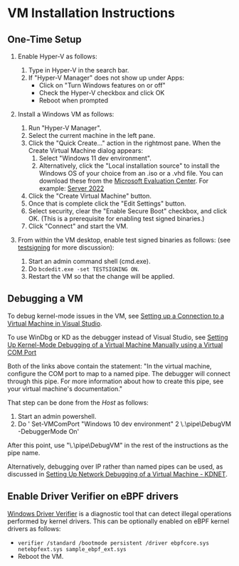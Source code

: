 # VM Installation Instructions

## One-Time Setup

1. Enable Hyper-V as follows:
    1. Type in Hyper-V in the search bar.
    2. If "Hyper-V Manager" does not show up under Apps:
        * Click on "Turn Windows features on or off"
        * Check the Hyper-V checkbox and click OK
        * Reboot when prompted

2. Install a Windows VM as follows:
    1. Run "Hyper-V Manager".
    2. Select the current machine in the left pane.
    3. Click the "Quick Create..." action in the rightmost pane. When the Create Virtual Machine dialog appears:
       1. Select "Windows 11 dev environment".
       2. Alternatively, click the "Local installation source" to install the Windows OS of your choice from an .iso or a .vhd file.
       You can download these from the [Microsoft Evaluation Center](https://www.microsoft.com/en-us/evalcenter/).
       For example: [Server 2022](https://www.microsoft.com/en-us/evalcenter/download-windows-server-2022?msockid=1f59c79472266e9504e0d29373e16fb2)
    4. Click the "Create Virtual Machine" button.
    5. Once that is complete click the "Edit Settings" button.
    6. Select security, clear the "Enable Secure Boot" checkbox, and click OK. (This is a prerequisite for
       enabling test signed binaries.)
    7. Click "Connect" and start the VM.

3. From within the VM desktop, enable test signed binaries as follows:
   (see [testsigning](https://docs.microsoft.com/en-us/windows-hardware/drivers/install/the-testsigning-boot-configuration-option) for more discussion):
    1. Start an admin command shell (cmd.exe).
    2. Do `bcdedit.exe -set TESTSIGNING ON`.
    3. Restart the VM so that the change will be applied.

## Debugging a VM

To debug kernel-mode issues in the VM, see [Setting up a Connection to a Virtual Machine in Visual Studio](https://docs.microsoft.com/en-us/windows-hardware/drivers/debugger/setting-up-a-connection-to-a-virtual-machine-in-visual-studio).

To use WinDbg or KD as the debugger instead of Visual Studio, see [Setting Up Kernel-Mode Debugging of a Virtual Machine Manually using a Virtual COM Port](https://docs.microsoft.com/en-us/windows-hardware/drivers/debugger/attaching-to-a-virtual-machine--kernel-mode-)

Both of the links above contain the statement:
"In the virtual machine, configure the COM port to map to a named pipe. The debugger will connect through this pipe.
For more information about how to create this pipe, see your virtual machine's documentation."

That step can be done from the *Host* as follows:

1. Start an admin powershell.
2. Do ' Set-VMComPort "Windows 10 dev environment" 2 \\.\pipe\DebugVM -DebuggerMode On'

After this point, use "\\.\pipe\DebugVM" in the rest of the instructions as the pipe name.

Alternatively, debugging over IP rather than named pipes can be used, as discussed in
[Setting Up Network Debugging of a Virtual Machine - KDNET](https://docs.microsoft.com/en-us/windows-hardware/drivers/debugger/setting-up-network-debugging-of-a-virtual-machine-host).


## Enable Driver Verifier on eBPF drivers
[Windows Driver Verifier](https://docs.microsoft.com/en-us/windows-hardware/drivers/devtest/driver-verifier) is a diagnostic tool that can detect illegal operations performed by kernel drivers. This can be optionally enabled on eBPF kernel drivers as follows:
- ``` verifier /standard /bootmode persistent /driver ebpfcore.sys netebpfext.sys sample_ebpf_ext.sys  ```
- Reboot the VM.
